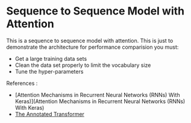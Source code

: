 # Sequence to Sequence Model with Attention
This is a sequence to sequence model with attention. This is just to demonstrate the architecture for performance comparision you must:

- Get a large training data sets
- Clean the data set properly to limit the vocabulary size
- Tune the hyper-parameters



References :
- [Attention Mechanisms in Recurrent Neural Networks (RNNs) With Keras)](Attention Mechanisms in Recurrent Neural Networks (RNNs) With Keras)
- [The Annotated Transformer](https://nlp.seas.harvard.edu/2018/04/03/attention.html)

